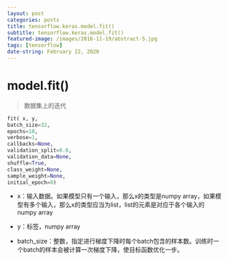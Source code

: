 ```yaml
---
layout: post
categories: posts
title: tensorflow.keras.model.fit()
subtitle: tensorflow.keras.model.fit()
featured-image: /images/2016-11-19/abstract-5.jpg
tags: [tensorflow]
date-string: February 22, 2020
---
```


# model.fit()

> 数据集上的迭代

```python
fit( x, y, 
batch_size=32, 
epochs=10, 
verbose=1, 
callbacks=None, 
validation_split=0.0, 
validation_data=None, 
shuffle=True, 
class_weight=None, 
sample_weight=None, 
initial_epoch=0)
```

-   x：输入数据。如果模型只有一个输入，那么x的类型是numpy array，如果模型有多个输入，那么x的类型应当为list，list的元素是对应于各个输入的numpy array
    
-   y：标签，numpy array
    
-   batch_size：整数，指定进行梯度下降时每个batch包含的样本数。训练时一个batch的样本会被计算一次梯度下降，使目标函数优化一步。